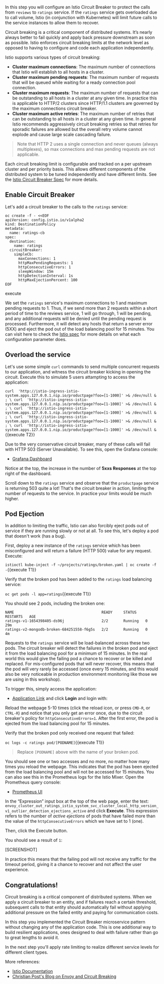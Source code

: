 In this step you will configure an Istio Circuit Breaker to protect the calls from `reviews` to `ratings` service.
If the `ratings` service gets overloaded due to call volume, Istio (in conjunction with Kubernetes) will limit
future calls to the service instances to allow them to recover.

Circuit breaking is a critical component of distributed systems.
It’s nearly always better to fail quickly and apply back pressure downstream
as soon as possible. Istio enforces circuit breaking limits at the network
level as opposed to having to configure and code each application independently.

Istio supports various types of circuit breaking:

* **Cluster maximum connections**: The maximum number of connections that Istio will establish to all hosts in a cluster.
* **Cluster maximum pending requests**: The maximum number of requests that will be queued while waiting for a
ready connection pool connection.
* **Cluster maximum requests**: The maximum number of requests that can be outstanding to all hosts in a
cluster at any given time. In practice this is applicable to HTTP/2 clusters since HTTP/1.1 clusters are
governed by the maximum connections circuit breaker.
* **Cluster maximum active retries**: The maximum number of retries that can be outstanding to all hosts
in a cluster at any given time. In general Istio recommends aggressively circuit breaking retries so that
retries for sporadic failures are allowed but the overall retry volume cannot explode and cause large
scale cascading failure.

> Note that HTTP 2 uses a single connection and never queues (always multiplexes), so max connections and
max pending requests are not applicable.

Each circuit breaking limit is configurable and tracked on a per upstream cluster and per priority basis.
This allows different components of the distributed system to be tuned independently and have different limits.
See the [Istio Circuit Breaker Spec](https://istio.io/docs/reference/config/traffic-rules/destination-policies.html#istio.proxy.v1.config.CircuitBreaker) for more details.

## Enable Circuit Breaker
Let's add a circuit breaker to the calls to the `ratings` service:

```
oc create -f - <<EOF
apiVersion: config.istio.io/v1alpha2
kind: DestinationPolicy
metadata:
  name: ratings-cb
spec:
  destination:
    name: ratings
  circuitBreaker:
    simpleCb:
      maxConnections: 1
      httpMaxPendingRequests: 1
      httpConsecutiveErrors: 1
      sleepWindow: 15m
      httpDetectionInterval: 1s
      httpMaxEjectionPercent: 100
EOF
```
execute

We set the `ratings` service's maximum connections to 1 and maximum pending requests to 1. Thus, if we send more
than 2 requests within a short period of time to the reviews service, 1 will go through, 1 will be pending,
and any additional requests will be denied until the pending request is processed. Furthermore, it will detect any hosts that
return a server error (5XX) and eject the pod out of the load balancing pool for 15 minutes. You can visit
here to check the
[Istio spec](https://istio.io/docs/reference/config/traffic-rules/destination-policies.html#istio.proxy.v1.config.CircuitBreaker.SimpleCircuitBreakerPolicy)
for more details on what each configuration parameter does.

## Overload the service
Let's use some simple `curl` commands to send multiple concurrent requests to our application, and witness the
circuit breaker kicking in opening the circuit. Execute this to simulate 5 users attampting to access the application:

``curl  'http://istio-ingress-istio-system.apps.127.0.0.1.nip.io/productpage?foo=[1-1000]' >& /dev/null & ; \
  curl  'http://istio-ingress-istio-system.apps.127.0.0.1.nip.io/productpage?foo=[1-1000]' >& /dev/null & ; \
  curl  'http://istio-ingress-istio-system.apps.127.0.0.1.nip.io/productpage?foo=[1-1000]' >& /dev/null & ; \
  curl  'http://istio-ingress-istio-system.apps.127.0.0.1.nip.io/productpage?foo=[1-1000]' >& /dev/null & ; \
  curl  'http://istio-ingress-istio-system.apps.127.0.0.1.nip.io/productpage?foo=[1-1000]' >& /dev/null &``{{execute T2}}

Due to the very conservative circuit breaker, many of these calls will fail with HTTP 503 (Server Unavailable). To see this,
open the Grafana console:

* [Grafana Dashboard](http://grafana-istio-system.[[HOST_SUBDOMAIN]]-80-[[KATACODA_HOST]].environments.katacoda.com/dashboard/db/istio-dashboard)

Notice at the top, the increase in the number of **5xxs Responses** at the top right of the dashboard.

Scroll down to the `ratings` service and observe that the `productpage` service is returning 503 quite a lot! That's the circuit
breaker in action, limiting the number of requests to the service. In practice your limits would be much higher.

## Pod Ejection

In addition to limiting the traffic, Istio can also forcibly eject pods out of service if they are running slowly
or not at all. To see this, let's deploy a pod that doesn't work (has a bug).

First, deploy a new instance of the `ratings` service which has been misconfigured and will return a failure
(HTTP 500) value for any request. Execute:

`istioctl kube-inject -f ~/projects/ratings/broken.yaml | oc create -f -`{{execute T1}}

Verify that the broken pod has been added to the `ratings` load balancing service:

`oc get pods -l app=ratings`{{execute T1}}

You should see 2 pods, including the broken one:

```console
NAME                                        READY     STATUS    RESTARTS   AGE
ratings-v1-1654398405-ds96j                 2/2       Running   0          29m
ratings-v2-mongodb-broken-684251558-f6g5s   2/2       Running   0          4m
```

Requests to the `ratings` service will be load-balanced across these two pods. The circuit breaker will
detect the failures in the broken pod and eject it from the load balancing pool for a minimum of 15 minutes.
In the real world this would give the failing pod a chance to recover or be killed and replaced. For mis-configured
pods that will never recover, this means that the pod will very rarely be accessed (once every 15 minutes,
and this would also be very noticeable in production environment monitoring like those we are
using in this workshop).

To trigger this, simply access the application:

* [Application Link](http://istio-ingress-istio-system.[[HOST_SUBDOMAIN]]-80-[[KATACODA_HOST]].environments.katacoda.com/productpage) and click **Login** and login with:

Reload the webpage 5-10 times (click the reload icon, or press `CMD-R`, or `CTRL-R`) and notice that you only get an error once, due to the
circuit breaker's policy for `httpConsecutiveErrors=1`.  After the first error, the pod is ejected from
the load balancing pool for 15 minutes.

Verify that the broken pod only received one request that failed:

`oc logs -c ratings pod/[PODNAME]`{{execute T1}}

> Replace `[PODNAME]` above with the name of your broken pod.

You should see one or two accesses and no more, no matter how many times you reload the webpage.
This indicates that the pod has been ejected from the load balancing pool and will not be accessed
for 15 minutes. You can also see this in the Prometheus logs for the Istio Mixer. Open the Prometheus query
console:

* [Prometheus UI](http://prometheus-istio-system.[[HOST_SUBDOMAIN]]-80-[[KATACODA_HOST]].environments.katacoda.com)

In the “Expression” input box at the top of the web page, enter the text: `envoy_cluster_out_ratings_istio_system_svc_cluster_local_http_version_v1_outlier_detection_ejections_active` and click
**Execute**. This expression refers to the number of _active ejections_ of pods that have failed more than the value of the `httpConsecutiveErrors` which
we have set to 1 (one).

Then, click the Execute button.

You should see a result of `1`:

[SCREENSHOT]

In practice this means that the failing pod will not receive any traffic for the timeout period, giving it a chance
to recover and not affect the user experience.

## Congratulations!

Circuit breaking is a critical component of distributed systems. When we apply a circuit breaker to an
entity, and if failures reach a certain threshold, subsequent calls to that entity should automatically
fail without applying additional pressure on the failed entity and paying for communication costs.

In this step you implemented the Circuit Breaker microservice pattern without changing any of the application code.
This is one additional way to build resilient applications, ones designed to deal with failure rather than go to great lengths
to avoid it.

In the next step you'll apply rate limiting to realize different service levels for different client types.

More references:

* [Istio Documentation](https://istio.io/docs)
* [Christian Post's Blog on Envoy and Circuit Breaking](http://blog.christianposta.com/microservices/01-microservices-patterns-with-envoy-proxy-part-i-circuit-breaking/)
